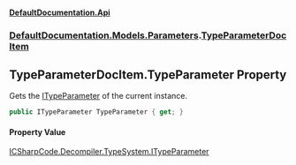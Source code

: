 #### [DefaultDocumentation.Api](index.md 'index')
### [DefaultDocumentation.Models.Parameters](index.md#DefaultDocumentation.Models.Parameters 'DefaultDocumentation.Models.Parameters').[TypeParameterDocItem](TypeParameterDocItem.md 'DefaultDocumentation.Models.Parameters.TypeParameterDocItem')

## TypeParameterDocItem.TypeParameter Property

Gets the [ITypeParameter](https://github.com/icsharpcode/ILSpy 'ICSharpCode.Decompiler.TypeSystem.ITypeParameter') of the current instance.

```csharp
public ITypeParameter TypeParameter { get; }
```

#### Property Value
[ICSharpCode.Decompiler.TypeSystem.ITypeParameter](https://docs.microsoft.com/en-us/dotnet/api/ICSharpCode.Decompiler.TypeSystem.ITypeParameter 'ICSharpCode.Decompiler.TypeSystem.ITypeParameter')